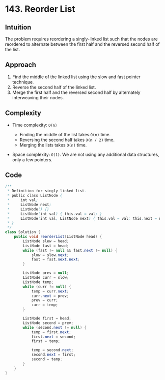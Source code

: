 # 143. Reorder List

## Intuition

The problem requires reordering a singly-linked list such that the nodes are reordered to alternate between the first half and the reversed second half of the list.

## Approach

1. Find the middle of the linked list using the slow and fast pointer technique.
2. Reverse the second half of the linked list.
3. Merge the first half and the reversed second half by alternately interweaving their nodes.

## Complexity

- Time complexity: `O(n)`

  - Finding the middle of the list takes `O(n)` time.
  - Reversing the second half takes `O(n / 2)` time.
  - Merging the lists takes `O(n)` time.

- Space complexity: `O(1)`. We are not using any additional data structures, only a few pointers.

## Code

```java
/**
 * Definition for singly-linked list.
 * public class ListNode {
 *     int val;
 *     ListNode next;
 *     ListNode() {}
 *     ListNode(int val) { this.val = val; }
 *     ListNode(int val, ListNode next) { this.val = val; this.next = next; }
 * }
 */
class Solution {
    public void reorderList(ListNode head) {
        ListNode slow = head;
        ListNode fast = head;
        while (fast != null && fast.next != null) {
            slow = slow.next;
            fast = fast.next.next;
        }

        ListNode prev = null;
        ListNode curr = slow;
        ListNode temp;
        while (curr != null) {
            temp = curr.next;
            curr.next = prev;
            prev = curr;
            curr = temp;
        }

        ListNode first = head;
        ListNode second = prev;
        while (second.next != null) {
            temp = first.next;
            first.next = second;
            first = temp;

            temp = second.next;
            second.next = first;
            second = temp;
        }
    }
}
```
